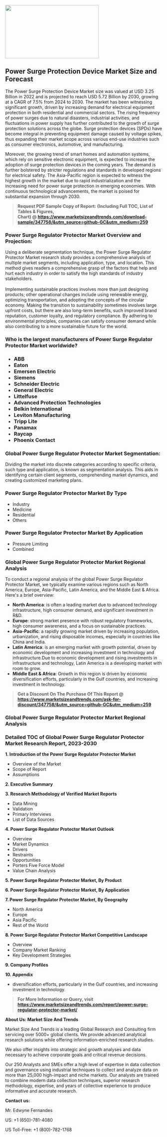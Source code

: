 <p><img class="alignnone size-medium wp-image-20088" src="https://ffe5etoiles.com/wp-content/uploads/2024/12/MST1-300x171.png" alt="" width="300" height="171" /></p><h2>Power Surge Protection Device Market Size and Forecast</h2><p>The Power Surge Protection Device Market size was valued at USD 3.25 Billion in 2022 and is projected to reach USD 5.72 Billion by 2030, growing at a CAGR of 7.5% from 2024 to 2030. The market has been witnessing significant growth, driven by increasing demand for electrical equipment protection in both residential and commercial sectors. The rising frequency of power surges due to natural disasters, industrial activities, and fluctuations in power supply has further contributed to the growth of surge protection solutions across the globe. Surge protection devices (SPDs) have become integral in preventing equipment damage caused by voltage spikes, thus expanding their market scope across various end-use industries such as consumer electronics, automotive, and manufacturing.</p><p>Moreover, the growing trend of smart homes and automation systems, which rely on sensitive electronic equipment, is expected to increase the adoption of surge protection devices in the coming years. The demand is further bolstered by stricter regulations and standards in developed regions for electrical safety. The Asia-Pacific region is expected to witness the highest growth in the market due to rapid industrialization and the increasing need for power surge protection in emerging economies. With continuous technological advancements, the market is poised for substantial expansion through 2030.</p></p><blockquote id="" class=""><strong>Request PDF Sample Copy of Report: (Including Full TOC, List of Tables &amp; Figures, Chart)&nbsp;@&nbsp;<strong><a href="https://www.marketsizeandtrends.com/download-sample/347758/&utm_source=github-GC&utm_medium=259" target="_blank">https://www.marketsizeandtrends.com/download-sample/347758/&utm_source=github-GC&utm_medium=259</a></strong></strong></blockquote><h3 id="" class="">Power Surge Regulator Protector Market&nbsp;Overview and Projection:</h3><p id="" class="">Using a deliberate segmentation technique, the Power Surge Regulator Protector Market research study provides a comprehensive analysis of multiple market segments, including application, type, and location. This method gives readers a comprehensive grasp of the factors that help and hurt each industry in order to satisfy the high standards of industry stakeholders. <br /> <br />Implementing sustainable practices involves more than just designing products; other operational changes include using renewable energy, optimizing transportation, and adopting the concepts of the circular economy. Making the transition to sustainability sometimes involves large upfront costs, but there are also long-term benefits, such improved brand reputation, customer loyalty, and regulatory compliance. By adhering to environmental principles, companies can satisfy consumer demand while also contributing to a more sustainable future for the world.</p><h3 id="" class="">Who is the largest manufacturers of&nbsp;Power Surge Regulator Protector Market worldwide?</h3><h3 class=""><p><ul><li>ABB </li><li> Eaton </li><li> Emersen Electric </li><li> Siemens </li><li> Schneider Electric </li><li> General Electric </li><li> Littelfuse </li><li> Advanced Protection Technologies </li><li> Belkin International </li><li> Leviton Manufacturing </li><li> Tripp Lite </li><li> Panamax </li><li> Raycap </li><li> Phoenix Contact</li></ul></p></h3><h3 id="" class="">Global&nbsp;Power Surge Regulator Protector Market Segmentation:</h3><p id="" class="">Dividing the market into discrete categories according to specific criteria, such type and application, is known as segmentation analysis. This aids in identifying certain client segments, comprehending market dynamics, and creating customized marketing plans.</p><h3 id="" class="">Power Surge Regulator Protector Market&nbsp;By Type</h3><p><p><ul><li>Industry</li><li> Medicine</li><li> Residential</li><li> Others</p></li></ul></p></p><h3 id="" class="">Power Surge Regulator Protector Market&nbsp;By Application</h3><p class=""><p><ul><li>Pressure Limiting</li><li> Combined</li></ul></p></p><h3 id="" class="">Global Power Surge Regulator Protector Market Regional Analysis</h3><p id="" class="">To conduct a regional analysis of the global Power Surge Regulator Protector Market, we typically examine various regions such as North America, Europe, Asia-Pacific, Latin America, and the Middle East &amp; Africa. Here's a brief overview:</p><ul><li><strong>North America</strong>: is often a leading market due to advanced technology infrastructure, high consumer demand, and significant investment in R&amp;D.</li><li><strong>Europe</strong>: strong market presence with robust regulatory frameworks, high consumer awareness, and a focus on sustainable practices.</li><li><strong>Asia-Pacific</strong>: a rapidly growing market driven by increasing population, urbanization, and rising disposable incomes, especially in countries like China and India.</li><li><strong>Latin America</strong>: is an emerging market with growth potential, driven by economic development and increasing investment in technology and infrastructure.Due to economic development and rising investments in infrastructure and technology, Latin America is a developing market with room to grow.</li><li><strong>Middle East &amp; Africa</strong>: Growth in this region is driven by economic diversification efforts, particularly in the Gulf countries, and increasing investment in technology.</li></ul><blockquote id="" class=""><strong>Get a Discount On The Purchase Of This Report @ <strong><a href="https://www.marketsizeandtrends.com/ask-for-discount/347758/&utm_source=github-GC&utm_medium=259" target="_blank">https://www.marketsizeandtrends.com/ask-for-discount/347758/&utm_source=github-GC&utm_medium=259</a></strong></strong></blockquote><h3 id="" class="">Global Power Surge Regulator Protector Market Regional Analysis</h3><h3 id="" class="">Detailed TOC of Global Power Surge Regulator Protector Market Research Report, 2023-2030</h3><p id="" class=""><strong>1. Introduction of the Power Surge Regulator Protector Market</strong></p><ul><li>Overview of the Market</li><li>Scope of Report</li><li>Assumptions</li></ul><p id="" class=""><strong>2. Executive Summary</strong></p><p id="" class=""><strong>3. Research Methodology of Verified Market Reports</strong></p><ul><li>Data Mining</li><li>Validation</li><li>Primary Interviews</li><li>List of Data Sources</li></ul><p id="" class=""><strong>4. Power Surge Regulator Protector Market Outlook</strong></p><ul><li>Overview</li><li>Market Dynamics</li><li>Drivers</li><li>Restraints</li><li>Opportunities</li><li>Porters Five Force Model</li><li>Value Chain Analysis</li></ul><p id="" class=""><strong>5. Power Surge Regulator Protector Market, By Product</strong></p><p id="" class=""><strong>6. Power Surge Regulator Protector Market, By Application</strong></p><p id="" class=""><strong>7. Power Surge Regulator Protector Market, By Geography</strong></p><ul><li>North America</li><li>Europe</li><li>Asia Pacific</li><li>Rest of the World</li></ul><p id="" class=""><strong>8. Power Surge Regulator Protector Market Competitive Landscape</strong></p><ul><li>Overview</li><li>Company Market Ranking</li><li>Key Development Strategies</li></ul><p id="" class=""><strong>9. Company Profiles</strong></p><p id="" class=""><strong>10. Appendix</strong></p><ul><li>diversification efforts, particularly in the Gulf countries, and increasing investment in technology.</li></ul><blockquote id="" class=""><strong>For More Information or Query, visit <strong><strong><a href="https://www.marketsizeandtrends.com/report/power-surge-regulator-protector-market/" target="_blank">https://www.marketsizeandtrends.com/report/power-surge-regulator-protector-market/</a></strong></strong></strong></blockquote><p id="" class=""><strong>About Us: Market Size And Trends</strong></p><p id="" class="">Market Size And Trends is a leading Global Research and Consulting firm servicing over 5000+ global clients. We provide advanced analytical research solutions while offering information-enriched research studies.</p><p id="" class="">We also offer insights into strategic and growth analyses and data necessary to achieve corporate goals and critical revenue decisions.</p><p id="" class="">Our 250 Analysts and SMEs offer a high level of expertise in data collection and governance using industrial techniques to collect and analyze data on more than 25,000 high-impact and niche markets. Our analysts are trained to combine modern data collection techniques, superior research methodology, expertise, and years of collective experience to produce informative and accurate research.</p><p id="" class=""><strong>Contact us:</strong></p><p id="" class="">Mr. Edwyne Fernandes</p><p id="" class="">US: +1 (650)-781-4080</p><p id="" class="">US Toll-Free: +1 (800)-782-1768</p>

